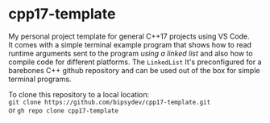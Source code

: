 # cpp17-template
 My personal project template for general C++17 projects using VS Code. <br>
 It comes with a simple terminal example program that shows how to read runtime arguments sent to the program <i>using a linked list</i> and also how to compile code for different platforms. The `LinkedList` It's preconfigured for a barebones C++ github repository and can be used out of the box for simple terminal programs.

 To clone this repository to a local location: <br>
 `git clone https://github.com/bipsydev/cpp17-template.git` <br>
 or  `gh repo clone cpp17-template`
